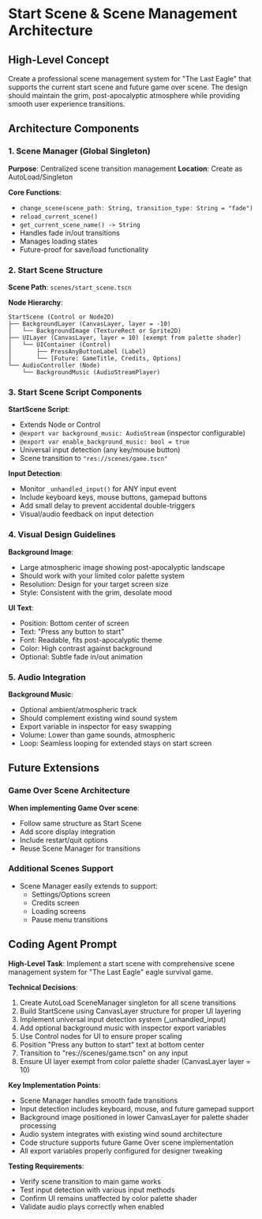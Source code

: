 # Start Scene & Scene Management Architecture

## High-Level Concept
Create a professional scene management system for "The Last Eagle" that supports the current start scene and future game over scene. The design should maintain the grim, post-apocalyptic atmosphere while providing smooth user experience transitions.

## Architecture Components

### 1. Scene Manager (Global Singleton)
**Purpose**: Centralized scene transition management
**Location**: Create as AutoLoad/Singleton

**Core Functions**:
- `change_scene(scene_path: String, transition_type: String = "fade")`
- `reload_current_scene()`
- `get_current_scene_name() -> String`
- Handles fade in/out transitions
- Manages loading states
- Future-proof for save/load functionality

### 2. Start Scene Structure
**Scene Path**: `scenes/start_scene.tscn`

**Node Hierarchy**:
```
StartScene (Control or Node2D)
├── BackgroundLayer (CanvasLayer, layer = -10)
│   └── BackgroundImage (TextureRect or Sprite2D)
├── UILayer (CanvasLayer, layer = 10) [exempt from palette shader]
│   └── UIContainer (Control)
│       ├── PressAnyButtonLabel (Label)
│       └── [Future: GameTitle, Credits, Options]
└── AudioController (Node)
    └── BackgroundMusic (AudioStreamPlayer)
```

### 3. Start Scene Script Components

**StartScene Script**:
- Extends Node or Control
- `@export var background_music: AudioStream` (inspector configurable)
- `@export var enable_background_music: bool = true`
- Universal input detection (any key/mouse button)
- Scene transition to `"res://scenes/game.tscn"`

**Input Detection**:
- Monitor `_unhandled_input()` for ANY input event
- Include keyboard keys, mouse buttons, gamepad buttons
- Add small delay to prevent accidental double-triggers
- Visual/audio feedback on input detection

### 4. Visual Design Guidelines

**Background Image**:
- Large atmospheric image showing post-apocalyptic landscape
- Should work with your limited color palette system
- Resolution: Design for your target screen size
- Style: Consistent with the grim, desolate mood

**UI Text**:
- Position: Bottom center of screen
- Text: "Press any button to start"
- Font: Readable, fits post-apocalyptic theme
- Color: High contrast against background
- Optional: Subtle fade in/out animation

### 5. Audio Integration

**Background Music**:
- Optional ambient/atmospheric track
- Should complement existing wind sound system
- Export variable in inspector for easy swapping
- Volume: Lower than game sounds, atmospheric
- Loop: Seamless looping for extended stays on start screen

## Future Extensions

### Game Over Scene Architecture
**When implementing Game Over scene**:
- Follow same structure as Start Scene
- Add score display integration
- Include restart/quit options
- Reuse Scene Manager for transitions

### Additional Scenes Support
- Scene Manager easily extends to support:
  - Settings/Options screen
  - Credits screen
  - Loading screens
  - Pause menu transitions

## Coding Agent Prompt

**High-Level Task**: Implement a start scene with comprehensive scene management system for "The Last Eagle" eagle survival game.

**Technical Decisions**:
1. Create AutoLoad SceneManager singleton for all scene transitions
2. Build StartScene using CanvasLayer structure for proper UI layering
3. Implement universal input detection system (_unhandled_input)
4. Add optional background music with inspector export variables
5. Use Control nodes for UI to ensure proper scaling
6. Position "Press any button to start" text at bottom center
7. Transition to "res://scenes/game.tscn" on any input
8. Ensure UI layer exempt from color palette shader (CanvasLayer layer = 10)

**Key Implementation Points**:
- Scene Manager handles smooth fade transitions
- Input detection includes keyboard, mouse, and future gamepad support
- Background image positioned in lower CanvasLayer for palette shader processing
- Audio system integrates with existing wind sound architecture
- Code structure supports future Game Over scene implementation
- All export variables properly configured for designer tweaking

**Testing Requirements**:
- Verify scene transition to main game works
- Test input detection with various input methods
- Confirm UI remains unaffected by color palette shader
- Validate audio plays correctly when enabled
